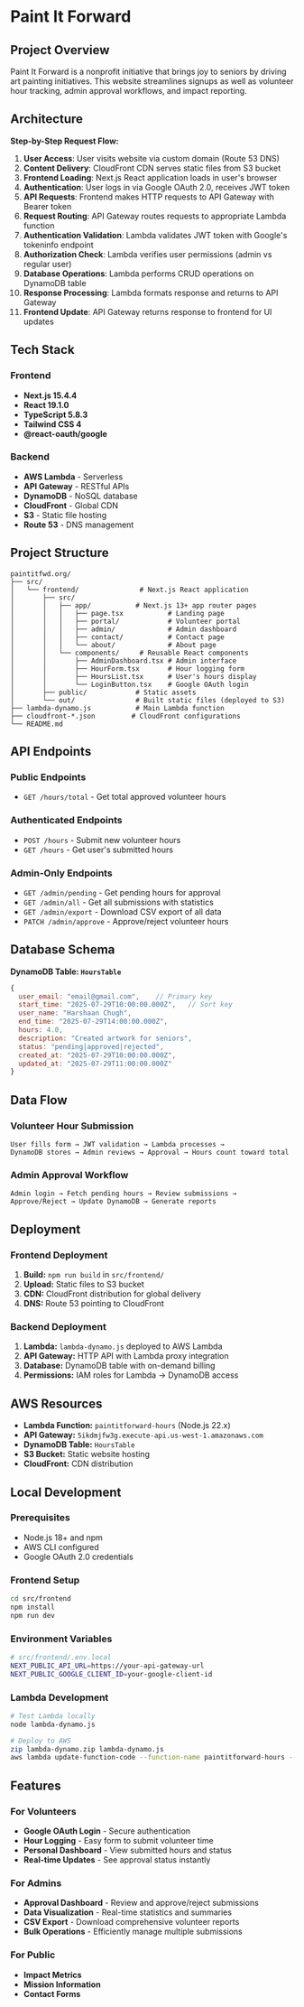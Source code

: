 # Paint It Forward

## Project Overview

Paint It Forward is a nonprofit initiative that brings joy to seniors by driving art painting initiatives. This website streamlines signups as well as volunteer hour tracking, admin approval workflows, and impact reporting.


## Architecture

**Step-by-Step Request Flow:**

1. **User Access**: User visits website via custom domain (Route 53 DNS)
2. **Content Delivery**: CloudFront CDN serves static files from S3 bucket
3. **Frontend Loading**: Next.js React application loads in user's browser
4. **Authentication**: User logs in via Google OAuth 2.0, receives JWT token
5. **API Requests**: Frontend makes HTTP requests to API Gateway with Bearer token
6. **Request Routing**: API Gateway routes requests to appropriate Lambda function
7. **Authentication Validation**: Lambda validates JWT token with Google's tokeninfo endpoint
8. **Authorization Check**: Lambda verifies user permissions (admin vs regular user)
9. **Database Operations**: Lambda performs CRUD operations on DynamoDB table
10. **Response Processing**: Lambda formats response and returns to API Gateway
11. **Frontend Update**: API Gateway returns response to frontend for UI updates

## Tech Stack

### Frontend
- **Next.js 15.4.4**
- **React 19.1.0** 
- **TypeScript 5.8.3**
- **Tailwind CSS 4**
- **@react-oauth/google**
### Backend
- **AWS Lambda** - Serverless 
- **API Gateway** - RESTful APIs
- **DynamoDB** - NoSQL database
- **CloudFront** - Global CDN
- **S3** - Static file hosting
- **Route 53** - DNS management

## Project Structure

```
paintitfwd.org/
├── src/
│   └── frontend/               # Next.js React application
│       ├── src/
│       │   ├── app/           # Next.js 13+ app router pages
│       │   │   ├── page.tsx           # Landing page
│       │   │   ├── portal/            # Volunteer portal
│       │   │   ├── admin/             # Admin dashboard  
│       │   │   ├── contact/           # Contact page
│       │   │   └── about/             # About page
│       │   └── components/     # Reusable React components
│       │       ├── AdminDashboard.tsx # Admin interface
│       │       ├── HourForm.tsx       # Hour logging form
│       │       ├── HoursList.tsx      # User's hours display
│       │       └── LoginButton.tsx    # Google OAuth login
│       ├── public/            # Static assets
│       └── out/               # Built static files (deployed to S3)
├── lambda-dynamo.js           # Main Lambda function
├── cloudfront-*.json         # CloudFront configurations
└── README.md
```


## API Endpoints

### Public Endpoints
- `GET /hours/total` - Get total approved volunteer hours

### Authenticated Endpoints
- `POST /hours` - Submit new volunteer hours
- `GET /hours` - Get user's submitted hours

### Admin-Only Endpoints
- `GET /admin/pending` - Get pending hours for approval
- `GET /admin/all` - Get all submissions with statistics
- `GET /admin/export` - Download CSV export of all data
- `PATCH /admin/approve` - Approve/reject volunteer hours

## Database Schema

**DynamoDB Table: `HoursTable`**
```javascript
{
  user_email: "email@gmail.com",    // Primary key
  start_time: "2025-07-29T10:00:00.000Z",   // Sort key
  user_name: "Harshaan Chugh",
  end_time: "2025-07-29T14:00:00.000Z",
  hours: 4.0,
  description: "Created artwork for seniors",
  status: "pending|approved|rejected",
  created_at: "2025-07-29T10:00:00.000Z",
  updated_at: "2025-07-29T11:00:00.000Z"
}
```

## Data Flow

### Volunteer Hour Submission
```
User fills form → JWT validation → Lambda processes → 
DynamoDB stores → Admin reviews → Approval → Hours count toward total
```

### Admin Approval Workflow
```
Admin login → Fetch pending hours → Review submissions → 
Approve/Reject → Update DynamoDB → Generate reports
```

## Deployment

### Frontend Deployment
1. **Build:** `npm run build` in `src/frontend/`
2. **Upload:** Static files to S3 bucket
3. **CDN:** CloudFront distribution for global delivery
4. **DNS:** Route 53 pointing to CloudFront

### Backend Deployment
1. **Lambda:** `lambda-dynamo.js` deployed to AWS Lambda
2. **API Gateway:** HTTP API with Lambda proxy integration
3. **Database:** DynamoDB table with on-demand billing
4. **Permissions:** IAM roles for Lambda → DynamoDB access

## AWS Resources

- **Lambda Function:** `paintitforward-hours` (Node.js 22.x)
- **API Gateway:** `5ikdmjfw3g.execute-api.us-west-1.amazonaws.com`
- **DynamoDB Table:** `HoursTable`
- **S3 Bucket:** Static website hosting
- **CloudFront:** CDN distribution

## Local Development

### Prerequisites
- Node.js 18+ and npm
- AWS CLI configured
- Google OAuth 2.0 credentials

### Frontend Setup
```bash
cd src/frontend
npm install
npm run dev
```

### Environment Variables
```bash
# src/frontend/.env.local
NEXT_PUBLIC_API_URL=https://your-api-gateway-url
NEXT_PUBLIC_GOOGLE_CLIENT_ID=your-google-client-id
```

### Lambda Development
```bash
# Test Lambda locally
node lambda-dynamo.js

# Deploy to AWS
zip lambda-dynamo.zip lambda-dynamo.js
aws lambda update-function-code --function-name paintitforward-hours --zip-file fileb://lambda-dynamo.zip
```

## Features

### For Volunteers
- **Google OAuth Login** - Secure authentication
- **Hour Logging** - Easy form to submit volunteer time
- **Personal Dashboard** - View submitted hours and status
- **Real-time Updates** - See approval status instantly

### For Admins
- **Approval Dashboard** - Review and approve/reject submissions
- **Data Visualization** - Real-time statistics and summaries
- **CSV Export** - Download comprehensive volunteer reports
- **Bulk Operations** - Efficiently manage multiple submissions

### For Public
- **Impact Metrics**
- **Mission Information**
- **Contact Forms**
